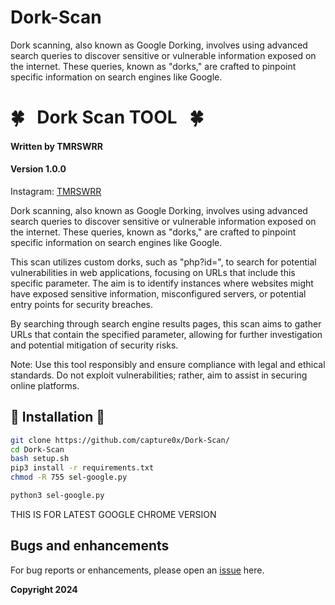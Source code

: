 # Dork-Scan
Dork scanning, also known as Google Dorking, involves using advanced search queries to discover sensitive or vulnerable information exposed on the internet. These queries, known as "dorks," are crafted to pinpoint specific information on search engines like Google.

# 🍀 &nbsp;  Dork Scan TOOL  &nbsp;  🍀


#### Written by TMRSWRR 
#### Version 1.0.0


Instagram: [TMRSWRR](https://www.instagram.com/capture0x/)

Dork scanning, also known as Google Dorking, involves using advanced search queries to discover sensitive or vulnerable information exposed on the internet. These queries, known as "dorks," are crafted to pinpoint specific information on search engines like Google.

This scan utilizes custom dorks, such as "php?id=", to search for potential vulnerabilities in web applications, focusing on URLs that include this specific parameter. The aim is to identify instances where websites might have exposed sensitive information, misconfigured servers, or potential entry points for security breaches.

By searching through search engine results pages, this scan aims to gather URLs that contain the specified parameter, allowing for further investigation and potential mitigation of security risks.

Note: Use this tool responsibly and ensure compliance with legal and ethical standards. Do not exploit vulnerabilities; rather, aim to assist in securing online platforms.

## 📀 Installation 📀


```bash
git clone https://github.com/capture0x/Dork-Scan/
cd Dork-Scan
bash setup.sh
pip3 install -r requirements.txt
chmod -R 755 sel-google.py
```

```bash
python3 sel-google.py

```
THIS IS FOR LATEST GOOGLE CHROME VERSION

## Bugs and enhancements

For bug reports or enhancements, please open an [issue](https://github.com/capture0x/Dork-Scan/issues) here.

**Copyright 2024**

